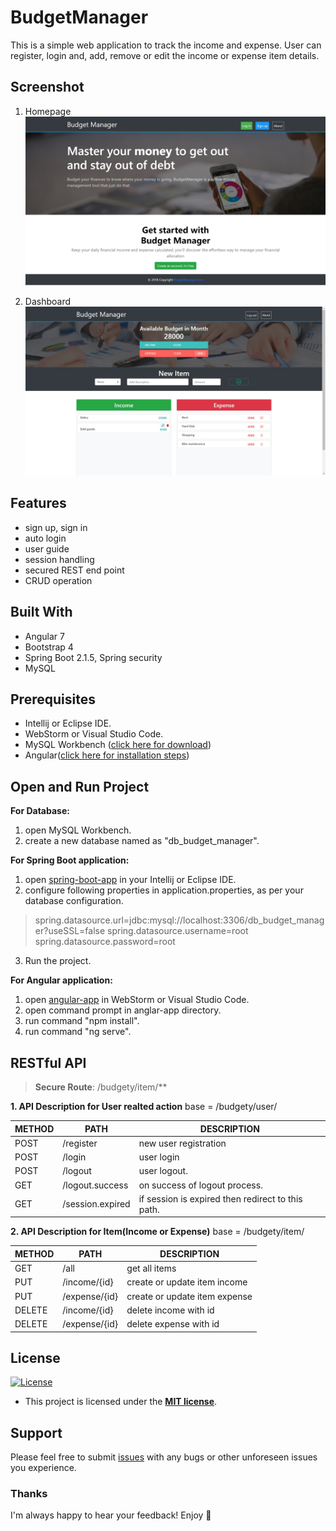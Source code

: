 ﻿
# BudgetManager

This is a simple web application to track the income and expense. User can register, login and, add, remove or edit the income or expense item details.




## Screenshot

1. Homepage
![Screenshot 1](https://github.com/Ravi879/BudgetManager-Angular-Spring-Boot/blob/master/screenshot/homepage.jpg "")

2. Dashboard
![Screenshot 2](https://github.com/Ravi879/BudgetManager-Angular-Spring-Boot/blob/master/screenshot/dashboard.jpg "")


## Features
- sign up, sign in
- auto login
- user guide
- session handling
- secured REST end point
- CRUD operation


## Built With

- Angular 7
- Bootstrap 4
- Spring Boot 2.1.5, Spring security
- MySQL

## Prerequisites

* Intellij or Eclipse IDE.
* WebStorm or Visual Studio Code.
* MySQL Workbench ([click here for download](https://dev.mysql.com/downloads/workbench/))
* Angular([click here for installation steps](https://www.javatpoint.com/angular-7-installation))


## Open and Run Project

**For Database:**
1. open MySQL Workbench.
2. create a new database named as "db_budget_manager".

**For Spring Boot application:**
1. open [spring-boot-app](https://github.com/Ravi879/BudgetManager-Angular-Spring-Boot/tree/master/spring-boot-app) in your Intellij or Eclipse IDE.
2. configure following properties in application.properties, as per your database configuration.

> spring.datasource.url=jdbc:mysql://localhost:3306/db_budget_manager?useSSL=false
> spring.datasource.username=root
> spring.datasource.password=root

3. Run the project.

**For Angular application:**
1. open [angular-app](https://github.com/Ravi879/BudgetManager-Angular-Spring-Boot/tree/master/angular-app) in WebStorm or Visual Studio Code.
2. open command prompt in anglar-app directory.
3. run command "npm install".
4. run command "ng serve".

## RESTful API ##

> **Secure Route**: /budgety/item/**

**1. API Description for User realted action**
base = /budgety/user/

METHOD | PATH | DESCRIPTION
------------|-----|------------
POST | /register | new user registration
POST | /login | user login
POST | /logout | user logout.
GET | /logout.success | on success of logout process.
GET | /session.expired | if session is expired then redirect to this path.

**2. API Description for Item(Income or Expense)**
base = /budgety/item/

METHOD | PATH | DESCRIPTION
------------|-----|------------
GET | /all | get all items
PUT | /income/{id} | create or update item income
PUT | /expense/{id} | create or update item expense
DELETE | /income/{id} | delete income with id
DELETE | /expense/{id} | delete expense with id



## License

[![License](http://img.shields.io/:license-mit-blue.svg?style=flat-square)](http://badges.mit-license.org)

- This project is licensed under the **[MIT license](http://opensource.org/licenses/mit-license.php)**.

## Support

Please feel free to submit [issues](https://github.com/Ravi879/BudgetManager-Angular-Spring-Boot/issues) with any bugs or other unforeseen issues you experience.







### Thanks

I'm always happy to hear your feedback!
Enjoy 🤘

